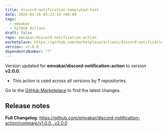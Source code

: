 ```yaml
---
title: discord-notification-templated-text
date: 2024-03-16 03:23:14 +00:00
tags:
  - emvakar
  - GitHub Actions
draft: false
repo: emvakar/discord-notification-action
marketplace: https://github.com/marketplace/actions/discord-notification-templated-text
version: v2.0.0
dependentsNumber: "?"
---
```



Version updated for **emvakar/discord-notification-action** to version **v2.0.0**.
- This action is used across all versions by **?** repositories.

Go to the [GitHub Marketplace](https://github.com/marketplace/actions/discord-notification-templated-text) to find the latest changes.

## Release notes

**Full Changelog**: https://github.com/emvakar/discord-notification-action/compare/v1.0.0...v2.0.0
